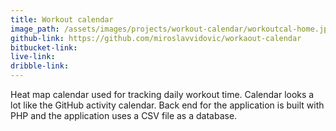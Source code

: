 ```yaml
---
title: Workout calendar
image_path: /assets/images/projects/workout-calendar/workoutcal-home.jpg
github-link: https://github.com/miroslavvidovic/workaout-calendar
bitbucket-link:
live-link:
dribble-link:
---
```

Heat map calendar used for tracking daily workout time. Calendar looks a lot like the
GitHub activity calendar. Back end for the application is built with PHP and the application
uses a CSV file as a database.
